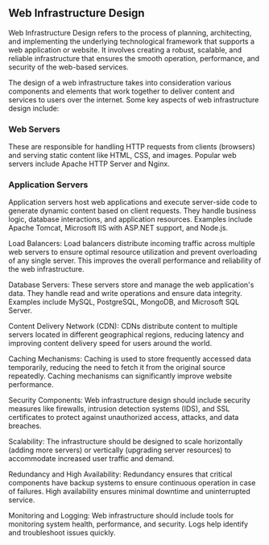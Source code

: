 ## Web Infrastructure Design

Web Infrastructure Design refers to the process of planning, architecting, and implementing the underlying technological framework that supports a web application or website. It involves creating a robust, scalable, and reliable infrastructure that ensures the smooth operation, performance, and security of the web-based services.

The design of a web infrastructure takes into consideration various components and elements that work together to deliver content and services to users over the internet. Some key aspects of web infrastructure design include:

### Web Servers

These are responsible for handling HTTP requests from clients (browsers) and serving static content like HTML, CSS, and images. Popular web servers include Apache HTTP Server and Nginx.

### Application Servers

Application servers host web applications and execute server-side code to generate dynamic content based on client requests. They handle business logic, database interactions, and application resources. Examples include Apache Tomcat, Microsoft IIS with ASP.NET support, and Node.js.

Load Balancers: Load balancers distribute incoming traffic across multiple web servers to ensure optimal resource utilization and prevent overloading of any single server. This improves the overall performance and reliability of the web infrastructure.

Database Servers: These servers store and manage the web application's data. They handle read and write operations and ensure data integrity. Examples include MySQL, PostgreSQL, MongoDB, and Microsoft SQL Server.

Content Delivery Network (CDN): CDNs distribute content to multiple servers located in different geographical regions, reducing latency and improving content delivery speed for users around the world.

Caching Mechanisms: Caching is used to store frequently accessed data temporarily, reducing the need to fetch it from the original source repeatedly. Caching mechanisms can significantly improve website performance.

Security Components: Web infrastructure design should include security measures like firewalls, intrusion detection systems (IDS), and SSL certificates to protect against unauthorized access, attacks, and data breaches.

Scalability: The infrastructure should be designed to scale horizontally (adding more servers) or vertically (upgrading server resources) to accommodate increased user traffic and demand.

Redundancy and High Availability: Redundancy ensures that critical components have backup systems to ensure continuous operation in case of failures. High availability ensures minimal downtime and uninterrupted service.

Monitoring and Logging: Web infrastructure should include tools for monitoring system health, performance, and security. Logs help identify and troubleshoot issues quickly.
